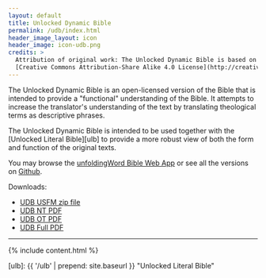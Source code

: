 ```yaml
---
layout: default
title: Unlocked Dynamic Bible
permalink: /udb/index.html
header_image_layout: icon
header_image: icon-udb.png
credits: >
  Attribution of original work: The Unlocked Dynamic Bible is based on the *Translation for Translators* by Ellis Deibler that is made available under a
  [Creative Commons Attribution-Share Alike 4.0 License](http://creativecommons.org/licenses/by-sa/4.0).
---
```


The Unlocked Dynamic Bible is an open-licensed version of the Bible that is intended to provide a "functional" understanding of the Bible. It attempts to increase the translator's understanding of the text by translating theological terms as descriptive phrases.

The Unlocked Dynamic Bible is intended to be used together with the [Unlocked Literal Bible][ulb] to provide a more robust view of both the form and function of the original texts.

You may browse the [unfoldingWord Bible Web App](https://bible.unfoldingword.org/) or see all the versions on [Github](https://github.com/unfoldingWord/udb-en/releases).

Downloads:

* [UDB USFM zip file](https://github.com/unfoldingWord/udb-en/archive/master.zip)
* [UDB NT PDF](https://api.unfoldingword.org/udb/txt/1/udb-en/UDB-NT.pdf)
* [UDB OT PDF](https://api.unfoldingword.org/udb/txt/1/udb-en/UDB-OT.pdf)
* [UDB Full PDF](https://api.unfoldingword.org/udb/txt/1/udb-en/UDB.pdf)


* * * * *

{% include content.html %}


[ulb]: {{ '/ulb' | prepend: site.baseurl }} "Unlocked Literal Bible"

